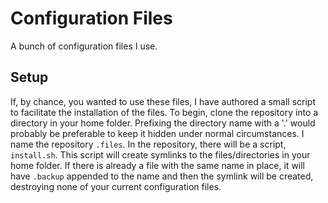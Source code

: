 Configuration Files
===================

A bunch of configuration files I use.

Setup
-----
If, by chance, you wanted to use these files, I have authored a small script to facilitate the installation of the files.
To begin, clone the repository into a directory in your home folder.
Prefixing the directory name with a '.' would probably be preferable to keep it hidden under normal circumstances.
I name the repository `.files`.
In the repository, there will be a script, `install.sh`.
This script will create symlinks to the files/directories in your home folder.
If there is already a file with the same name in place, it will have `.backup` appended to the name and then the symlink will be created, destroying none of your current configuration files.
